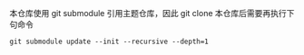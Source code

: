 本仓库使用 git submodule 引用主题仓库，因此 git clone 本仓库后需要再执行下句命令
```
git submodule update --init --recursive --depth=1
```
